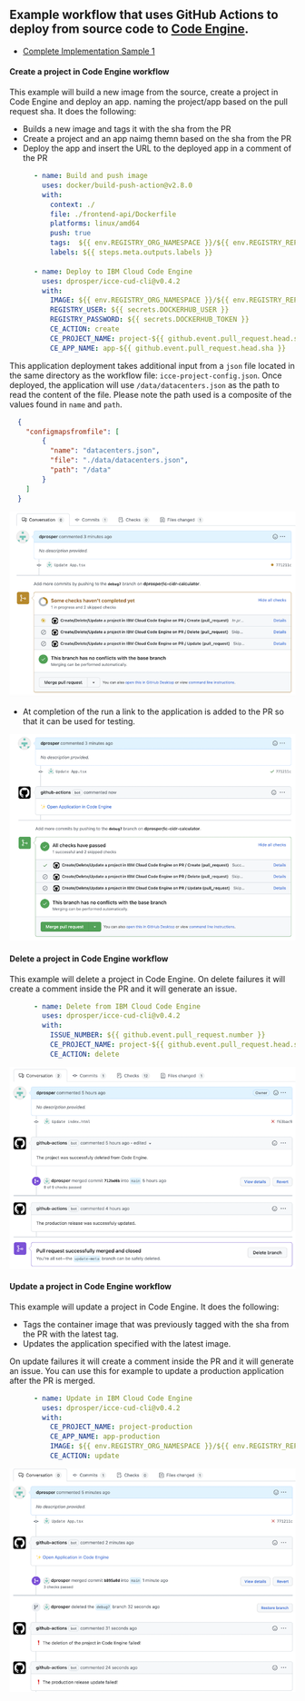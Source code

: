 

## Example workflow that uses GitHub Actions to deploy from source code to [Code Engine](https://cloud.ibm.com/codeengine).
- [Complete Implementation Sample 1](https://github.com/dprosper/cidr-calculator/tree/main/.github/workflows)

#### Create a project in Code Engine workflow

This example will build a new image from the source, create a project in Code Engine and deploy an app.   naming the project/app based on the pull request sha. It does the following:

- Builds a new image and tags it with the sha from the PR
- Create a project and an app naimg themn based on the sha from the PR
- Deploy the app and insert the URL to the deployed app in a comment of the PR

```yml
      - name: Build and push image
        uses: docker/build-push-action@v2.8.0
        with:
          context: ./
          file: ./frontend-api/Dockerfile
          platforms: linux/amd64
          push: true
          tags:  ${{ env.REGISTRY_ORG_NAMESPACE }}/${{ env.REGISTRY_REPOSITORY }}:${{ github.event.pull_request.head.sha }}
          labels: ${{ steps.meta.outputs.labels }}

      - name: Deploy to IBM Cloud Code Engine
        uses: dprosper/icce-cud-cli@v0.4.2
        with:
          IMAGE: ${{ env.REGISTRY_ORG_NAMESPACE }}/${{ env.REGISTRY_REPOSITORY }}:${{ github.event.pull_request.head.sha }}
          REGISTRY_USER: ${{ secrets.DOCKERHUB_USER }}
          REGISTRY_PASSWORD: ${{ secrets.DOCKERHUB_TOKEN }}
          CE_ACTION: create
          CE_PROJECT_NAME: project-${{ github.event.pull_request.head.sha }}
          CE_APP_NAME: app-${{ github.event.pull_request.head.sha }}
```

This application deployment takes additional input from a `json` file located in the same directory as the workflow file: `icce-project-config.json`. Once deployed, the application will use `/data/datacenters.json` as the path to read the content of the file.  Please note the path used is a composite of the values found in `name` and `path`.

  ```json
    {
      "configmapsfromfile": [
          {
            "name": "datacenters.json",
            "file": "./data/datacenters.json",
            "path": "/data"
          }
      ]
    }
  ```

![](./assets/icce-cud-create-running.png)


- At completion of the run a link to the application is added to the PR so that it can be used for testing.

![](./assets/icce-cud-create-success.png)



#### Delete a project in Code Engine workflow

This example will delete a project in Code Engine.  On delete failures it will create a comment inside the PR and it will generate an issue.  

```yml
      - name: Delete from IBM Cloud Code Engine
        uses: dprosper/icce-cud-cli@v0.4.2
        with:
          ISSUE_NUMBER: ${{ github.event.pull_request.number }}
          CE_PROJECT_NAME: project-${{ github.event.pull_request.head.sha }}
          CE_ACTION: delete
```
![](./assets/icce-cud-delete-update-success.png)


#### Update a project in Code Engine workflow

This example will update a project in Code Engine.  It does the following: 
- Tags the container image that was previously tagged with the sha from the PR with the latest tag. 
- Updates the application specified with the latest image. 

On update failures it will create a comment inside the PR and it will generate an issue. You can use this for example to update a production application after the PR is merged. 

```yml
      - name: Update in IBM Cloud Code Engine
        uses: dprosper/icce-cud-cli@v0.4.2
        with:
          CE_PROJECT_NAME: project-production
          CE_APP_NAME: app-production
          IMAGE: ${{ env.REGISTRY_ORG_NAMESPACE }}/${{ env.REGISTRY_REPOSITORY }}:latest
          CE_ACTION: update
```

![](./assets/icce-cud-delete-update-failed.png)
